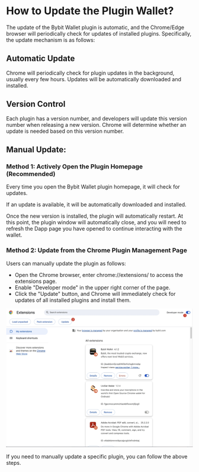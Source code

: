 # How to Update the Plugin Wallet?

The update of the Bybit Wallet plugin is automatic, and the Chrome/Edge browser will periodically check for updates of installed plugins. Specifically, the update mechanism is as follows:

## Automatic Update

Chrome will periodically check for plugin updates in the background, usually every few hours. Updates will be automatically downloaded and installed.

## Version Control

Each plugin has a version number, and developers will update this version number when releasing a new version. Chrome will determine whether an update is needed based on this version number.

## Manual Update:

### Method 1: Actively Open the Plugin Homepage (Recommended)

Every time you open the Bybit Wallet plugin homepage, it will check for updates.

If an update is available, it will be automatically downloaded and installed.

Once the new version is installed, the plugin will automatically restart. At this point, the plugin window will automatically close, and you will need to refresh the Dapp page you have opened to continue interacting with the wallet.
### Method 2: Update from the Chrome Plugin Management Page
Users can manually update the plugin as follows:
- Open the Chrome browser, enter chrome://extensions/ to access the extensions page.
- Enable "Developer mode" in the upper right corner of the page.
- Click the "Update" button, and Chrome will immediately check for updates of all installed plugins and install them.

![update-wallet](../public/chrome-update-guide.jpeg)

If you need to manually update a specific plugin, you can follow the above steps.